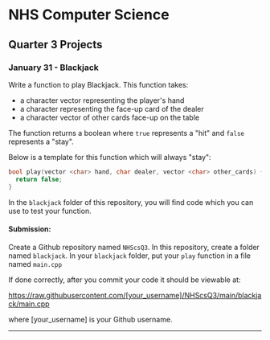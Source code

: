 # NHS Computer Science

## Quarter 3 Projects

### January 31 - Blackjack
Write a function to play Blackjack.  This function takes: 
- a character vector representing the player's hand
- a character representing the face-up card of the dealer 
- a character vector of other cards face-up on the table 

The function returns a boolean where `true` represents a "hit" and `false` represents a "stay". 

Below is a template for this function which will always "stay":
```c++
bool play(vector <char> hand, char dealer, vector <char> other_cards) {
  return false; 
}
```

In the `blackjack` folder of this repository, you will find code which you can use to test your function.  

#### Submission: 
Create a Github repository named `NHScsQ3`.  In this repository, create a folder named `blackjack`.  In your `blackjack` folder, put your `play` function in a file named `main.cpp`

If done correctly, after you commit your code it should be viewable at:

https://raw.githubusercontent.com/[your_username]/NHScsQ3/main/blackjack/main.cpp

where [your_username] is your Github username.  

<hr>
